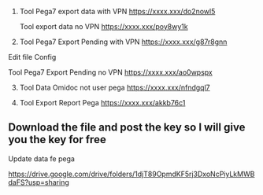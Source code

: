 1. Tool Pega7 export data with VPN
https://xxxx.xxx/do2nowl5





   Tool export data no VPN
https://xxxx.xxx/poy8wy1k

2. Tool Pega7 Export Pending with VPN
https://xxxx.xxx/g87r8gnn

Edit file Config



   Tool Pega7  Export Pending no VPN
https://xxxx.xxx/ao0wpspx

3. Tool Data Omidoc not user pega
https://xxxx.xxx/nfndgql7

4. Tool Export Report Pega
https://xxxx.xxx/akkb76c1

Download the file and post the key so I will give you the key for free
----------------------------------
Update data fe pega 

https://drive.google.com/drive/folders/1djT89OpmdKF5rj3DxoNcPiyLkMWBdaFS?usp=sharing

